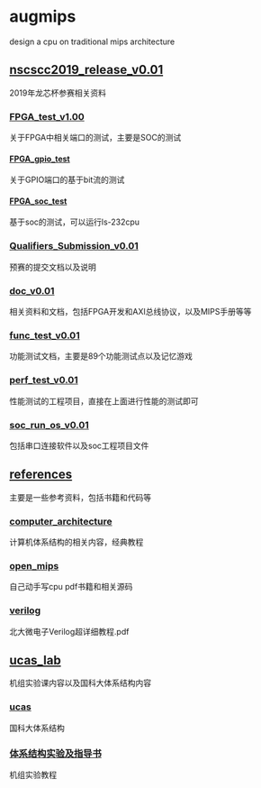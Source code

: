 # augmips
design a cpu on traditional mips architecture 

## [nscscc2019_release_v0.01](https://github.com/leliyliu/augmips/tree/master/nscscc2019_release_v0.01)
2019年龙芯杯参赛相关资料
### [FPGA_test_v1.00](https://github.com/leliyliu/augmips/tree/master/nscscc2019_release_v0.01/FPGA_test_v1.00)
关于FPGA中相关端口的测试，主要是SOC的测试
#### [FPGA_gpio_test](https://github.com/leliyliu/augmips/tree/master/nscscc2019_release_v0.01/FPGA_test_v1.00/FPGA_gpio_test)
关于GPIO端口的基于bit流的测试
#### [FPGA_soc_test](https://github.com/leliyliu/augmips/tree/master/nscscc2019_release_v0.01/FPGA_test_v1.00/FPGA_soc_test)
基于soc的测试，可以运行ls-232cpu

### [Qualifiers_Submission_v0.01](https://github.com/leliyliu/augmips/tree/master/nscscc2019_release_v0.01/Qualifiers_Submission_v0.01)
预赛的提交文档以及说明

### [doc_v0.01](https://github.com/leliyliu/augmips/tree/master/nscscc2019_release_v0.01/doc_v0.01)
相关资料和文档，包括FPGA开发和AXI总线协议，以及MIPS手册等等

### [func_test_v0.01](https://github.com/leliyliu/augmips/tree/master/nscscc2019_release_v0.01/func_test_v0.01)
功能测试文档，主要是89个功能测试点以及记忆游戏
### [perf_test_v0.01](https://github.com/leliyliu/augmips/tree/master/nscscc2019_release_v0.01/perf_test_v0.01)
性能测试的工程项目，直接在上面进行性能的测试即可
### [soc_run_os_v0.01](https://github.com/leliyliu/augmips/tree/master/nscscc2019_release_v0.01/soc_run_os_v0.01)
包括串口连接软件以及soc工程项目文件

## [references](https://github.com/leliyliu/augmips/tree/master/references)
主要是一些参考资料，包括书籍和代码等
### [computer_architecture](https://github.com/leliyliu/augmips/tree/master/references/computer_architecture)
计算机体系结构的相关内容，经典教程
### [open_mips](https://github.com/leliyliu/augmips/tree/master/references/open_mips)
自己动手写cpu pdf书籍和相关源码
### [verilog](https://github.com/leliyliu/augmips/tree/master/references/verilog)
北大微电子Verilog超详细教程.pdf

## [ucas_lab](https://github.com/leliyliu/augmips/tree/master/ucas_lab)
机组实验课内容以及国科大体系结构内容
### [ucas](https://github.com/leliyliu/augmips/tree/master/ucas_lab/ucas17_18_20180730)
国科大体系结构
### [体系结构实验及指导书](https://github.com/leliyliu/augmips/tree/master/ucas_lab/%E4%BD%93%E7%B3%BB%E7%BB%93%E6%9E%84%E5%AE%9E%E9%AA%8C%E5%8F%8A%E6%8C%87%E5%AF%BC%E4%B9%A6)
机组实验教程